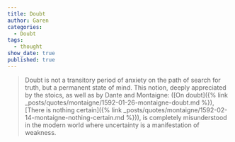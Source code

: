 ```yaml
---
title: Doubt
author: Garen
categories:
  - Doubt
tags:
  - thought
show_date: true
published: true
---
```

> Doubt is not a transitory period of anxiety on the path of search for truth, but a permanent state of mind. This notion, deeply appreciated by the stoics, as well as by Dante and Montaigne: ([On doubt]({% link _posts/quotes/montaigne/1592-01-26-montaigne-doubt.md %}), [There is nothing certain]({% link _posts/quotes/montaigne/1592-02-14-montaigne-nothing-certain.md %})), is completely misunderstood in the modern world where uncertainty is a manifestation of weakness.
